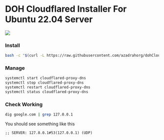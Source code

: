 # DOH Cloudflared Installer For Ubuntu 22.04 Server
![](https://img.shields.io/github/issues/azadrahorg/dohCloudflared)

### Install
```bash
bash -c "$(curl -L https://raw.githubusercontent.com/azadrahorg/dohCloudflared/main/dohCloudflared.sh)"
```
### Manage
```bash
systemctl start cloudflared-proxy-dns
systemctl stop cloudflared-proxy-dns
systemctl restart cloudflared-proxy-dns
systemctl status cloudflared-proxy-dns
```
### Check Working
```bash
dig google.com | grep 127.0.0.1
```
You should see something like this

`;; SERVER: 127.0.0.1#53(127.0.0.1) (UDP)`
